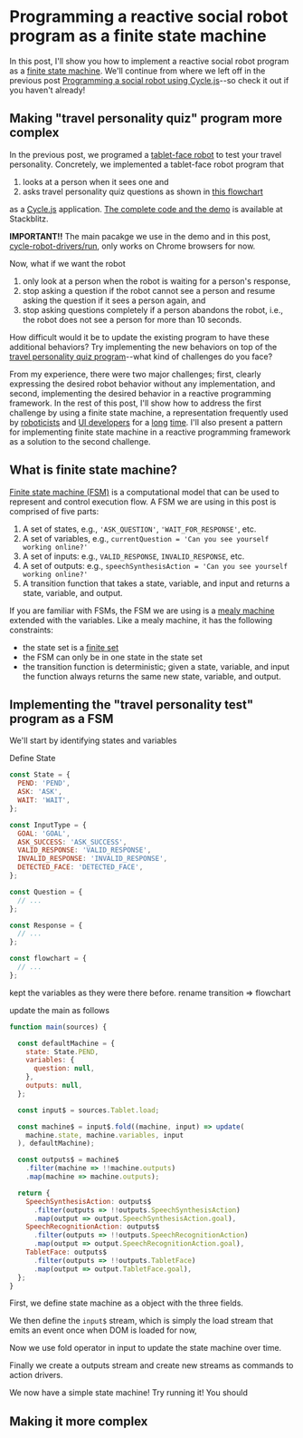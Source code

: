 # Programming a reactive social robot program as a finite state machine

In this post, I'll show you how to implement a reactive social robot program as a [finite state machine](https://en.wikipedia.org/wiki/Finite-state_machine).
We'll continue from where we left off in the previous post [Programming a social robot using Cycle.js](./programming_socialrobot_with_cyclejs.md)--so check it out if you haven't already!


## Making "travel personality quiz" program more complex

In the previous post, we programed a [tablet-face robot](https://github.com/mjyc/tablet-robot-face) to test your travel personality.
Concretely, we implemented a tablet-face robot program that

1. looks at a person when it sees one and
2. asks travel personality quiz questions as shown in [this flowchart](http://www.nomadwallet.com/afford-travel-quiz-personality/)

as a [Cycle.js](https://cycle.js.org/) application.
[The complete code and the demo](https://stackblitz.com/edit/cycle-robot-drivers-tutorials-01-personality-quiz) is available at Stackblitz.

**IMPORTANT!!** The main pacakge we use in the demo and in this post, [cycle-robot-drivers/run](../run), only works on Chrome browsers for now.

Now, what if we want the robot

1. only look at a person when the robot is waiting for a person's response,
2. stop asking a question if the robot cannot see a person and resume asking the question if it sees a person again, and
3. stop asking questions completely if a person abandons the robot, i.e., the robot does not see a person for more than 10 seconds.

How difficult would it be to update the existing program to have these additional behaviors?
Try implementing the new behaviors on top of the [travel personality quiz program](../examples/tutorials/01_personality_quiz/index.js)--what kind of challenges do you face?

From my experience, there were two major challenges; first, clearly expressing the desired robot behavior without any implementation, and second, implementing the desired behavior in a reactive programming framework.
In the rest of this post, I'll show how to address the first challenge by using a finite state machine, a representation frequently used by [roboticists](http://wiki.ros.org/smach) and [UI developers](https://sketch.systems/) for a [long](https://www.mtholyoke.edu/courses/pdobosh/cs100/handouts/genghis.pdf) [time](http://www.inf.ed.ac.uk/teaching/courses/seoc/2005_2006/resources/statecharts.pdf).
I'll also present a pattern for implementing finite state machine in a reactive programming framework as a solution to the second challenge.


## What is finite state machine?

[Finite state machine (FSM)](https://en.wikipedia.org/wiki/Finite-state_machine) is a computational model that can be used to represent and control execution flow.
A FSM we are using in this post is comprised of five parts:

1. A set of states, e.g., `'ASK_QUESTION'`, `'WAIT_FOR_RESPONSE'`, etc.
1. A set of variables, e.g., `currentQuestion = 'Can you see yourself working online?'`
1. A set of inputs: e.g., `VALID_RESPONSE`, `INVALID_RESPONSE`, etc.
1. A set of outputs: e.g., `speechSynthesisAction = 'Can you see yourself working online?'`
1. A transition function that takes a state, variable, and input and returns a state, variable, and output.

If you are familiar with FSMs, the FSM we are using is a [mealy machine](https://en.wikipedia.org/wiki/Mealy_machine) extended with the variables.
Like a mealy machine, it has the following constraints:

* the state set is a [finite set](https://en.wikipedia.org/wiki/Finite_set)
* the FSM can only be in one state in the state set
* the transition function is deterministic; given a state, variable, and input the function always returns the same new state, variable, and output.

<!-- A FSM can only be in one state 
Finite state machine is a computational model for making sequential decision.
A FSM can only be in one state of the finite states, and changes its state and emits an output in response to an input.
It is composed of five parts -->


## Implementing the "travel personality test" program as a FSM

We'll start by identifying states and variables

Define State

```js
const State = {
  PEND: 'PEND',
  ASK: 'ASK',
  WAIT: 'WAIT',
};

const InputType = {
  GOAL: 'GOAL',
  ASK_SUCCESS: 'ASK_SUCCESS',
  VALID_RESPONSE: 'VALID_RESPONSE',
  INVALID_RESPONSE: 'INVALID_RESPONSE',
  DETECTED_FACE: 'DETECTED_FACE',
};

const Question = {
  // ...
};

const Response = {
  // ...
};

const flowchart = {
  // ...
};

```

kept the variables as they were there before. rename transition => flowchart

update the main as follows

```js
function main(sources) {

  const defaultMachine = {
    state: State.PEND,
    variables: {
      question: null,
    },
    outputs: null,
  };

  const input$ = sources.Tablet.load;

  const machine$ = input$.fold((machine, input) => update(
    machine.state, machine.variables, input
  ), defaultMachine);

  const outputs$ = machine$
    .filter(machine => !!machine.outputs)
    .map(machine => machine.outputs);

  return {
    SpeechSynthesisAction: outputs$
      .filter(outputs => !!outputs.SpeechSynthesisAction)
      .map(output => output.SpeechSynthesisAction.goal),
    SpeechRecognitionAction: outputs$
      .filter(outputs => !!outputs.SpeechRecognitionAction)
      .map(output => output.SpeechRecognitionAction.goal),
    TabletFace: outputs$
      .filter(outputs => !!outputs.TabletFace)
      .map(output => output.TabletFace.goal),
  };
}
```

First, we define state machine as a object with the three fields.

We then define the `input$` stream, which is simply the load stream that emits an event once when DOM is loaded for now,

Now we use fold operator in input to update the state machine over time.

Finally we create a outputs stream and create new streams as commands to action drivers.

We now have a simple state machine! Try running it! You should 

<!-- Then we define the `machine$` stream using `fold` on input. This is where the `transition` is happening.

We now have a simplest state machine! -->


## Making it more complex


<!-- ### Defining inputs and outputs (and udpate the relevant code)

we'll include variable field in input

### Defining transition (and emission)

the big function

### That's it! -->
